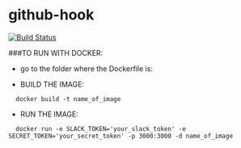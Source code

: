 # github-hook

[![Build Status](https://travis-ci.com/mpq1990/github-hook.svg?branch=master)](https://travis-ci.com/mpq1990/github-hook)

###TO RUN WITH DOCKER:
- go to the folder where the Dockerfile is:

- BUILD THE IMAGE:
```
  docker build -t name_of_image
```
- RUN THE IMAGE:
```
  docker run -e SLACK_TOKEN='your_slack_token' -e SECRET_TOKEN='your_secret_token' -p 3000:3000 -d name_of_image
```
